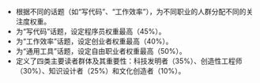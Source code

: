 *   根据不同的话题（如“写代码”、“工作效率”），为不同职业的人群分配不同的关注度权重。
*   为“写代码”话题，设定程序员权重最高（45%）。
*   为“工作效率”话题，设定创业者权重最高（40%）。
*   为“通用工具”话题，设定自由职业者权重最高（50%）。
*   定义了四类主要读者群体及其重要性：科技发明者（35%）、创造性工程师（30%）、知识设计者（25%）和文化创造者（10%）。